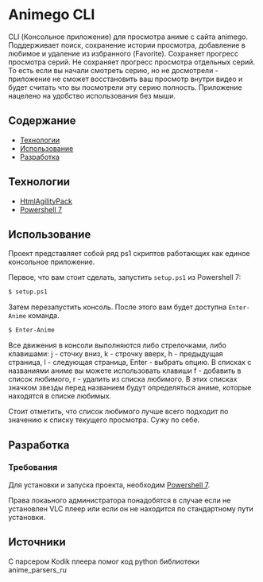 # Animego CLI
CLI (Консольное приложение) для просмотра аниме с сайта animego. Поддерживает поиск, сохранение истории просмотра, добавление в любимое и удаление из избранного (Favorite). Сохраняет прогресс просмотра серий. Не сохраняет прогресс просмотра отдельных серий. То есть если вы начали смотреть серию, но не досмотрели - приложение не сможет восстановить ваш просмотр внутри видео и будет считать что вы посмотрели эту серию полность. Приложение нацелено на удобство использования без мыши.

## Содержание
- [Технологии](#технологии)
- [Использование](#использование)
- [Разработка](#разработка)

## Технологии
- [HtmlAgilityPack](https://html-agility-pack.net/)
- [Powershell 7](https://learn.microsoft.com/ru-ru/powershell/scripting/install/installing-powershell-on-windows?view=powershell-7.5)

## Использование
Проект представляет собой ряд ps1 скриптов работающих как единое консольное приложение.

Первое, что вам стоит сделать, запустить `setup.ps1` из Powershell 7:
```sh
$ setup.ps1
```

Затем перезапустить консоль. После этого вам будет доступна `Enter-Anime` команда.
```sh
$ Enter-Anime
```

Все движения в консоли выполняются либо стрелочками, либо клавишами: j - сточку вниз, k - строчку вверх, h - предыдущая страница, l - следующая страница, Enter - выбрать опцию. В списках с названиями аниме вы можете использовать клавиши f - добавить в список любимого, r - удалить из списка любимого. В этих списках значком звезды перед названием будут определяться аниме, которые находятся в списке любимых.

Стоит отметить, что список любимого лучше всего подходит по значению к списку текущего просмотра. Сужу по себе.

## Разработка

### Требования
Для установки и запуска проекта, необходим [Powershell 7](https://learn.microsoft.com/ru-ru/powershell/scripting/install/installing-powershell-on-windows?view=powershell-7.5).

Права локаьного администратора понадобятся в случае если не установлен VLC плеер или если он не находится по стандартному пути установки.

## Источники
С парсером Kodik плеера помог код python библиотеки anime_parsers_ru